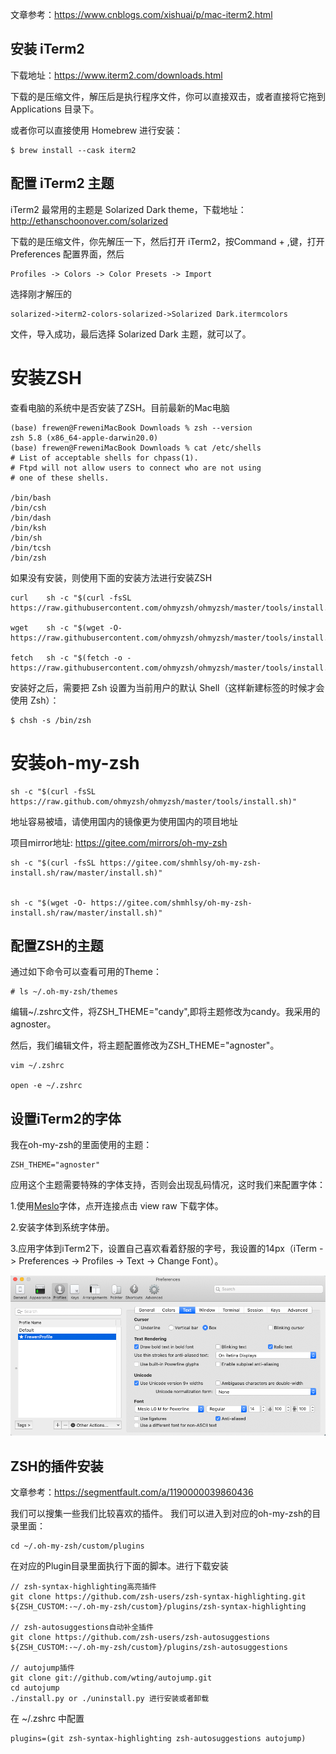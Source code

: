 文章参考：https://www.cnblogs.com/xishuai/p/mac-iterm2.html


## 安装 iTerm2

下载地址：https://www.iterm2.com/downloads.html

下载的是压缩文件，解压后是执行程序文件，你可以直接双击，或者直接将它拖到 Applications 目录下。

或者你可以直接使用 Homebrew 进行安装：

```
$ brew install --cask iterm2
```

## 配置 iTerm2 主题


iTerm2 最常用的主题是 Solarized Dark theme，下载地址：http://ethanschoonover.com/solarized


下载的是压缩文件，你先解压一下，然后打开 iTerm2，按Command + ,键，打开 Preferences 配置界面，然后

```shell
Profiles -> Colors -> Color Presets -> Import
```
选择刚才解压的

```shell
solarized->iterm2-colors-solarized->Solarized Dark.itermcolors
```

文件，导入成功，最后选择 Solarized Dark 主题，就可以了。

# 安装ZSH


查看电脑的系统中是否安装了ZSH。目前最新的Mac电脑


```shell
(base) frewen@FreweniMacBook Downloads % zsh --version
zsh 5.8 (x86_64-apple-darwin20.0)
(base) frewen@FreweniMacBook Downloads % cat /etc/shells
# List of acceptable shells for chpass(1).
# Ftpd will not allow users to connect who are not using
# one of these shells.

/bin/bash
/bin/csh
/bin/dash
/bin/ksh
/bin/sh
/bin/tcsh
/bin/zsh
```

如果没有安装，则使用下面的安装方法进行安装ZSH


```shell
curl	sh -c "$(curl -fsSL https://raw.githubusercontent.com/ohmyzsh/ohmyzsh/master/tools/install.sh)"

wget	sh -c "$(wget -O- https://raw.githubusercontent.com/ohmyzsh/ohmyzsh/master/tools/install.sh)"

fetch	sh -c "$(fetch -o - https://raw.githubusercontent.com/ohmyzsh/ohmyzsh/master/tools/install.sh)"
```


安装好之后，需要把 Zsh 设置为当前用户的默认 Shell（这样新建标签的时候才会使用 Zsh）：


```shell
$ chsh -s /bin/zsh
```



# 安装oh-my-zsh


```shell
sh -c "$(curl -fsSL https://raw.github.com/ohmyzsh/ohmyzsh/master/tools/install.sh)"
```

地址容易被墙，请使用国内的镜像更为使用国内的项目地址

项目mirror地址: https://gitee.com/mirrors/oh-my-zsh

```shell
sh -c "$(curl -fsSL https://gitee.com/shmhlsy/oh-my-zsh-install.sh/raw/master/install.sh)"


sh -c "$(wget -O- https://gitee.com/shmhlsy/oh-my-zsh-install.sh/raw/master/install.sh)"

```

## 配置ZSH的主题

通过如下命令可以查看可用的Theme：


```shell
# ls ~/.oh-my-zsh/themes
```

编辑~/.zshrc文件，将ZSH_THEME="candy",即将主题修改为candy。我采用的agnoster。

然后，我们编辑文件，将主题配置修改为ZSH_THEME="agnoster"。

```shell
vim ~/.zshrc

open -e ~/.zshrc
```




## 设置iTerm2的字体

我在oh-my-zsh的里面使用的主题：

```shell
ZSH_THEME="agnoster"
```

应用这个主题需要特殊的字体支持，否则会出现乱码情况，这时我们来配置字体：

1.使用[Meslo](https://github.com/powerline/fonts/blob/master/Meslo%20Slashed/Meslo%20LG%20M%20Regular%20for%20Powerline.ttf)字体，点开连接点击 view raw 下载字体。

2.安装字体到系统字体册。

3.应用字体到iTerm2下，设置自己喜欢看着舒服的字号，我设置的14px（iTerm -> Preferences -> Profiles -> Text -> Change Font）。

<img src="images/image-20220405211047626.png" alt="image-20220405211047626" style="zoom:66%;" />


## ZSH的插件安装

文章参考：https://segmentfault.com/a/1190000039860436


我们可以搜集一些我们比较喜欢的插件。 我们可以进入到对应的oh-my-zsh的目录里面：

```
cd ~/.oh-my-zsh/custom/plugins
```
在对应的Plugin目录里面执行下面的脚本。进行下载安装

```shell
// zsh-syntax-highlighting高亮插件
git clone https://github.com/zsh-users/zsh-syntax-highlighting.git ${ZSH_CUSTOM:-~/.oh-my-zsh/custom}/plugins/zsh-syntax-highlighting

// zsh-autosuggestions自动补全插件
git clone https://github.com/zsh-users/zsh-autosuggestions ${ZSH_CUSTOM:-~/.oh-my-zsh/custom}/plugins/zsh-autosuggestions

// autojump插件
git clone git://github.com/wting/autojump.git
cd autojump
./install.py or ./uninstall.py 进行安装或者卸载

```

在 ~/.zshrc 中配置

```shell
plugins=(git zsh-syntax-highlighting zsh-autosuggestions autojump)
```





